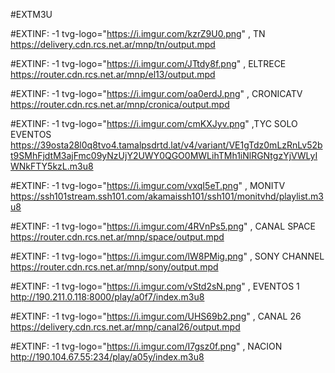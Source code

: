 #EXTM3U

#EXTINF: -1 tvg-logo="https://i.imgur.com/kzrZ9U0.png" , TN 
https://delivery.cdn.rcs.net.ar/mnp/tn/output.mpd

#EXTINF: -1 tvg-logo="https://i.imgur.com/JTtdy8f.png" , ELTRECE
https://router.cdn.rcs.net.ar/mnp/el13/output.mpd

#EXTINF: -1 tvg-logo="https://i.imgur.com/oa0erdJ.png" , CRONICATV
https://router.cdn.rcs.net.ar/mnp/cronica/output.mpd

#EXTINF: -1 tvg-logo="https://i.imgur.com/cmKXJyv.png" ,TYC SOLO EVENTOS
https://39osta28l0q8tvo4.tamalpsdrtd.lat/v4/variant/VE1gTdz0mLzRnLv52bt9SMhFjdtM3ajFmc09yNzUjY2UWY0QGO0MWLihTMh1iNlRGNtgzYjVWLyIWNkFTY5kzL.m3u8

#EXTINF: -1 tvg-logo="https://i.imgur.com/vxqI5eT.png" , MONITV
https://ssh101stream.ssh101.com/akamaissh101/ssh101/monitvhd/playlist.m3u8

#EXTINF: -1 tvg-logo="https://i.imgur.com/4RVnPs5.png" , CANAL SPACE
https://router.cdn.rcs.net.ar/mnp/space/output.mpd

#EXTINF: -1 tvg-logo="https://i.imgur.com/lW8PMig.png" , SONY CHANNEL
https://router.cdn.rcs.net.ar/mnp/sony/output.mpd

#EXTINF: -1 tvg-logo="https://i.imgur.com/vStd2sN.png" , EVENTOS 1
http://190.211.0.118:8000/play/a0f7/index.m3u8

#EXTINF: -1 tvg-logo="https://i.imgur.com/UHS69b2.png" , CANAL 26
https://delivery.cdn.rcs.net.ar/mnp/canal26/output.mpd

#EXTINF: -1 tvg-logo="https://i.imgur.com/I7gsz0f.png" , NACION
http://190.104.67.55:234/play/a05y/index.m3u8



